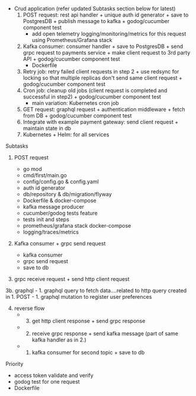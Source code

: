 - Crud application (refer updated Subtasks section below for latest)
  1. POST request: rest api handler + unique auth id generator + save to PostgresDB + publish message to kafka + godog/cucumber component test
       - add open telemetry logging/monitoring/metrics for this request using Prometheus/Grafana stack
  2. Kafka consumer: consumer handler + save to PostgresDB + send grpc request to payments service + make client request to 3rd party API + godog/cucumber component test
       - Dockerfile
  3. Retry job: retry failed client requests in step 2 + use redsync for locking so that multiple replicas don't send same client request + godog/cucumber component test
  4. Cron job: cleanup old jobs (client request is completed and successful in step2) + godog/cucumber component test
       - main variation: Kubernetes cron job
  5. GET request: graphql request + authentication middleware + fetch from DB + godog/cucumber component test
  6. Integrate with example payment gateway: send client request + maintain state in db
  7. Kubernetes + Helm: for all services



Subtasks

1. POST request
     - go mod
     - cmd/first/main.go
     - config/config.go & config.yaml
     - auth id generator
     - db/repository & db/migration/flyway
     - Dockerfile & docker-compose
     - kafka message producer
     - cucumber/godog tests feature
     - tests init and steps
     - prometheus/grafana stack docker-compose
     - logging/traces/metrics

2. Kafka consumer + grpc send request
     - kafka consumer
     - grpc send request
     - save to db

3. grpc receive request + send http client request

3b.  graphql
     - 1. graphql query to fetch data....related to http query created in 1. POST
     - 1. graphql mutation to register user preferences
     

4. reverse flow
     - 3. get http client response + send grpc response
     - 2. receive grpc response + send kafka message (part of same kafka handler as in 2.)
     - 1. kafka consumer for second topic + save to db


Priority
- access token validate and verify
- godog test for one request
- Dockerfile